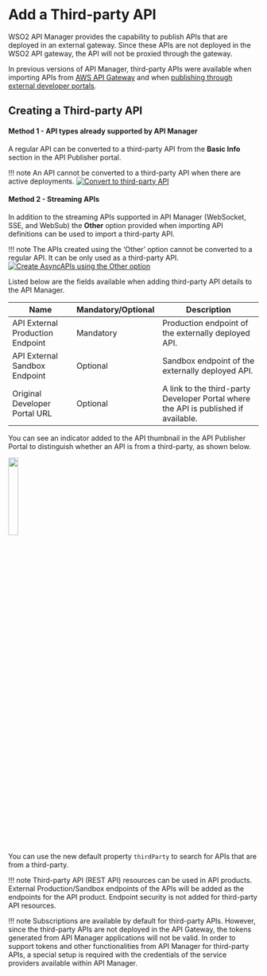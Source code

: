 # Add a Third-party API

WSO2 API Manager provides the capability to publish APIs that are deployed in an external gateway. Since these APIs are not deployed in the WSO2 API gateway, the API will not be proxied through the gateway.

In previous versions of API Manager, third-party APIs were available when importing APIs from [AWS API Gateway]({{base_path}}/deploy-and-publish/publish-on-dev-portal/publish-aws-apis-in-the-dev-portal/) and when [publishing through external developer portals]({{base_path}}/deploy-and-publish/publish-on-dev-portal/publish-to-multiple-external-api-stores/).


## Creating a Third-party API

#### Method 1 - API types already supported by API Manager

A regular API can be converted to a third-party API from the **Basic Info** section in the API Publisher portal.

!!! note
    An API cannot be converted to a third-party API when there are active deployments.
        [![Convert to third-party API]({{base_path}}/assets/img/develop/convert-to-third-party.png)]({{base_path}}/assets/img/develop/convert-to-third-party.png)

#### Method 2 - Streaming APIs

In addition to the streaming APIs supported in API Manager (WebSocket, SSE, and WebSub) the **Other** option provided when importing API definitions can be used to import a third-party API.

!!! note
    The APIs created using the ‘Other’ option cannot be converted to a regular API. It can be only used as a third-party API.
        [![Create AsyncAPIs using the Other option]({{base_path}}/assets/img/develop/async-api.png)]({{base_path}}/assets/img/develop/async-api.png)


Listed below are the fields available when adding third-party API details to the API Manager.

| Name                             | Mandatory/Optional | Description                                                                        |
|----------------------------------|--------------------|------------------------------------------------------------------------------------|
| API External Production Endpoint | Mandatory          | Production endpoint of the externally deployed API.                                 |
| API External Sandbox Endpoint    | Optional           | Sandbox endpoint of the externally deployed API.                                    |
| Original Developer Portal URL    | Optional           | A link to the third-party Developer Portal where the API is published if available. |

You can see an indicator added to the API thumbnail in the API Publisher Portal to distinguish whether an API is from a third-party, as shown below.


<a href="{{base_path}}/assets/img/develop/third-party-tag.png"><img src="{{base_path}}/assets/img/develop/third-party-tag.png" width="20%"></a>

You can use the new default property `thirdParty` to search for APIs that are from a third-party.

!!! note
    Third-party API (REST API) resources can be used in API products. External Production/Sandbox endpoints of the APIs will be added as the endpoints for the API product. Endpoint security is not added for third-party API resources.

!!! note
    Subscriptions are available by default for third-party APIs. However, since the third-party APIs are not deployed in the API Gateway, the tokens generated from API Manager applications will not be valid. In order to support tokens and other functionalities from API Manager for third-party APIs, a special setup is required with the credentials of the service providers available within API Manager.
